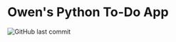 # Owen's Python To-Do App
![GitHub last commit](https://img.shields.io/github/last-commit/Owen-3456/To-Do-App)

